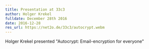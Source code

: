 ```yaml
---
title: Presentation at 33c3
author: Holger Krekel
fulldate: December 28th 2016
date: 2016-12-28
res_url: https://net2o.de/33c3/autocrypt.webm
---
```


Holger Krekel presented "Autocrypt: Email-encryption for everyone"

